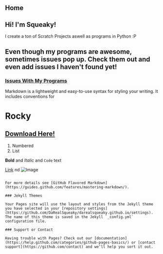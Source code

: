 ## Home
## Hi! I'm Squeaky!

I create a ton of Scratch Projects aswell as programs in Python :P

## Even though my programs are awesome, sometimes issues pop up. Check them out and even add issues I haven't found yet!
### <a href="https://github.com/DaRealSqueaky/IssuesForMyPrograms/issues">Issues With My Programs</a>

Markdown is a lightweight and easy-to-use syntax for styling your writing. It includes conventions for


# Rocky
## <a href="https://darealsqueaky.github.io/downloadrocky.html">Download Here!</a>



1. Numbered
2. List

**Bold** and _Italic_ and `Code` text

[Link](url) nd ![Image](src)
```

For more details see [GitHub Flavored Markdown](https://guides.github.com/features/mastering-markdown/).

### Jekyll Themes

Your Pages site will use the layout and styles from the Jekyll theme you have selected in your [repository settings](https://github.com/DaRealSqueaky/darealsqueaky.github.io/settings). The name of this theme is saved in the Jekyll `_config.yml` configuration file.

### Support or Contact

Having trouble with Pages? Check out our [documentation](https://help.github.com/categories/github-pages-basics/) or [contact support](https://github.com/contact) and we’ll help you sort it out.

